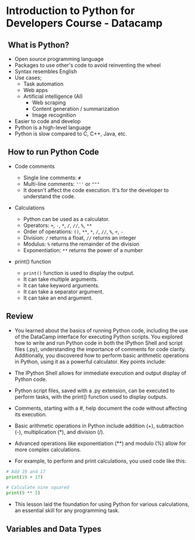 # Introduction to Python for Developers Course - Datacamp

##  What is Python?

- Open source programming language
- Packages to use other's code to avoid reinventing the wheel
- Syntax resembles English
- Use cases;
  - Task automation
  - Web apps
  - Artificial intelligence (AI)
    - Web scraping
    - Content generation / summarization
    - Image recognition
- Easier to code and develop
- Python is a high-level language
- Python is slow compared to C, C++, Java, etc.

##  How to run Python Code

- Code comments
  - Single line comments: `#`
  - Multi-line comments: `'''` or `"""`
  - It doesn't affect the code execution. It's for the developer to understand the code.

- Calculations
  - Python can be used as a calculator.
  - Operators: `+`, `-`, `*`, `/`, `//`, `%`, `**`
  - Order of operations: `()`, `**`, `*`, `/`, `//`, `%`, `+`, `-`
  - Division: `/` returns a float, `//` returns an integer
  - Modulus: `%` returns the remainder of the division
  - Exponentiation: `**` returns the power of a number

- print() function
  - `print()` function is used to display the output.
  - It can take multiple arguments.
  - It can take keyword arguments.
  - It can take a separator argument.
  - It can take an end argument.

## Review

- You learned about the basics of running Python code, including the use of the DataCamp interface for executing Python scripts. You explored how to write and run Python code in both the IPython Shell and script files (.py), understanding the importance of comments for code clarity. Additionally, you discovered how to perform basic arithmetic operations in Python, using it as a powerful calculator. Key points include:

- The IPython Shell allows for immediate execution and output display of Python code.
- Python script files, saved with a .py extension, can be executed to perform tasks, with the print() function used to display outputs.
- Comments, starting with a #, help document the code without affecting its execution.
- Basic arithmetic operations in Python include addition (+), subtraction (-), multiplication (*), and division (/).
- Advanced operations like exponentiation (**) and modulo (%) allow for more complex calculations.
- For example, to perform and print calculations, you used code like this:

```python
# Add 19 and 17
print(19 + 17)

# Calculate nine squared
print(9 ** 2)
```

- This lesson laid the foundation for using Python for various calculations, an essential skill for any programming task.

## Variables and Data Types
